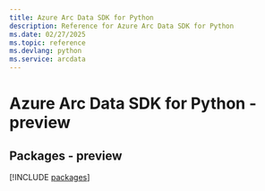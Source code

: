 ```yaml
---
title: Azure Arc Data SDK for Python
description: Reference for Azure Arc Data SDK for Python
ms.date: 02/27/2025
ms.topic: reference
ms.devlang: python
ms.service: arcdata
---
```

# Azure Arc Data SDK for Python - preview
## Packages - preview
[!INCLUDE [packages](arc-data-index.md)]
